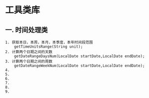 # 工具类库

## 一. 时间处理类
    1. 获取本日，本周，本月，本季度，本年时间段范围
        getTimeUnitsRange(String unit); 
    2. 计算两个日期之间的天数 
        getDateRangeDaysNum(LocalDate startDate,LocalDate endDate);
    3. 计算两个日期之间的周数
        getDateRangeWeekNum(LocalDate startDate,LocalDate endDate);
    4. 
    5. 
    6. 
    7. 
    8. 
    9. 
